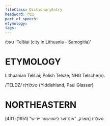 ```yaml
---
fileClass: DictionaryEntry
headword: טעלז
part_of_speech: 
etymology: 
tags: 
---
```

טעלז
'Telšiai (city in Lithuania - Samogitia)'

ETYMOLOGY
===========
Lithuanian Telšiai; Polish Telsze; NHG Telsche(n).

/TELDZ/ טעל(ד)ז {Yiddishland, Paul Glasser}

NORTHEASTERN
==============

טעלדז
[מאַרק, "אונדזער ליטווישער ייִדיש" (1951): 431]